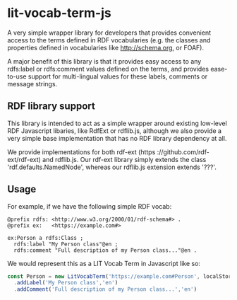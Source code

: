 # lit-vocab-term-js
A very simple wrapper library for developers that provides convenient access to
the terms defined in RDF vocabularies (e.g. the classes and properties defined
in vocabularies like http://schema.org, or FOAF).
  
A major benefit of this library is that it provides easy access to any 
rdfs:label or rdfs:comment values defined on the terms, and provides ease-to-use
support for multi-lingual values for these labels, comments or message strings. 

## RDF library support
This library is intended to act as a simple wrapper around existing low-level
RDF Javascript libaries, like RdfExt or rdflib.js, although we also provide a
very simple base implementation that has no RDF library dependency at all.

We provide implementations for both rdf-ext (https
://github.com/rdf-ext/rdf-ext) and rdflib.js. Our rdf-ext library simply
extends the class 'rdf.defaults.NamedNode', whereas our rdflib.js extension
extends '???'.

## Usage
For example, if we have the following simple RDF vocab:

```
@prefix rdfs: <http://www.w3.org/2000/01/rdf-schema#> .
@prefix ex:   <https://example.com#>

ex:Person a rdfs:Class ;
  rdfs:label "My Person class"@en ;
  rdfs:comment "Full description of my Person class..."@en .
```

We would represent this as a LIT Vocab Term in Javascript like so:
```javascript
const Person = new LitVocabTerm('https://example.com#Person', localStorage, true)
  .addLabel('My Person class','en')
  .addComment('Full description of my Person class...','en')
```
